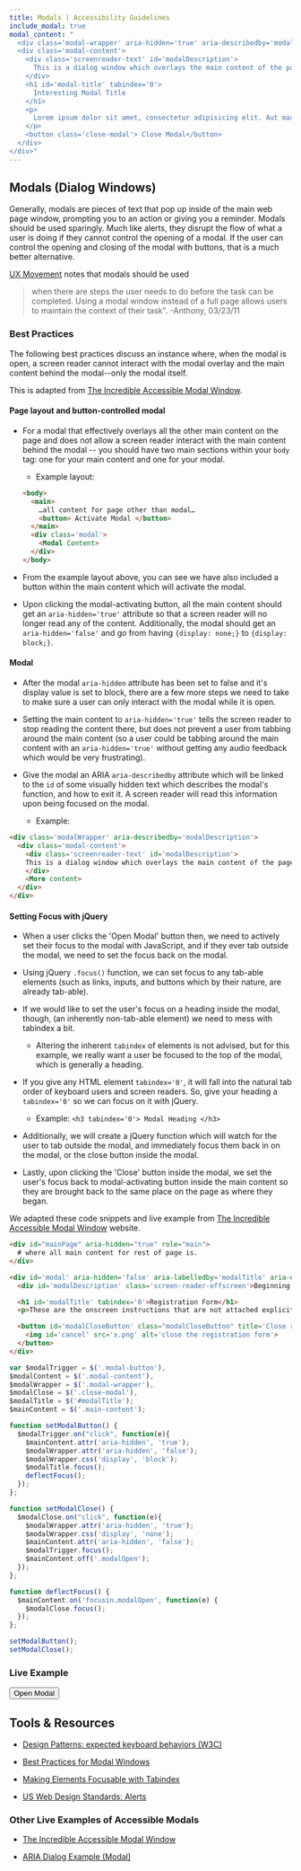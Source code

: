 ```yaml
---
title: Modals | Accessibility Guidelines
include_modal: true
modal_content: "
  <div class='modal-wrapper' aria-hidden='true' aria-describedby='modalDescription' role='dialog'>
  <div class='modal-content'>
    <div class='screenreader-text' id='modalDescription'>
      This is a dialog window which overlays the main content of the page. The modal begins with a heading 1 called &quot;Interesting Modal Title&quot;. Pressing the Close Modal button at the bottom of the modal will close the modal and bring you back to where you were on the page.
    </div>
    <h1 id='modal-title' tabindex='0'>
      Interesting Modal Title
    </h1>
    <p>
      Lorem ipsum dolor sit amet, consectetur adipisicing elit. Aut maxime voluptatibus fuga odit dignissimos quo quia dolor ipsam aliquid, at dicta incidunt numquam eius provident. Ratione, alias quaerat laborum dolor.
    </p>
    <button class='close-modal'> Close Modal</button>
  </div>
</div>"
---
```


## Modals (Dialog Windows)

Generally, modals are pieces of text that pop up inside of the main web page window, prompting you to an action or giving you a reminder. Modals should be used sparingly. Much like alerts, they disrupt the flow of what a user is doing if they cannot control the opening of a modal. If the user can control the opening and closing of the modal with buttons, that is a much better alternative.

[UX Movement](http://uxmovement.com/forms/best-practices-for-modal-windows/) notes that modals should be used

> when there are steps the user needs to do before the task can be completed. Using a modal window instead of a full page allows users to maintain the context of their task".
> -Anthony, 03/23/11

### Best Practices

The following best practices discuss an instance where, when the modal is open, a screen reader cannot interact with the modal overlay and the main content behind the modal--only the modal itself.

This is adapted from [The Incredible Accessible Modal Window](https://accessibility.oit.ncsu.edu/training/aria/modal-window/version-3/).

#### Page layout and button-controlled modal

* For a modal that effectively overlays all the other main content on the page and does not allow a screen reader interact with the main content behind the modal -- you should have two main sections within your `body` tag: one for your main content and one for your modal.

  - Example layout:

  ```html
  <body>
    <main>
      …all content for page other than modal…
      <button> Activate Modal </button>
    </main>
    <div class='modal'>
      <Modal Content>
    </div>
  </body>
  ```

* From the example layout above, you can see we have also included a button within the main content which will activate the modal.

* Upon clicking the modal-activating button, all the main content should get an `aria-hidden='true'` attribute so that a screen reader will no longer read any of the content. Additionally, the modal should get an `aria-hidden='false'` and go from having `{display: none;}` to `{display: block;}`.

#### Modal

* After the modal `aria-hidden` attribute has been set to false and it's display value is set to block, there are a few more steps we need to take to make sure a user can only interact with the modal while it is open.

* Setting the main content to `aria-hidden='true'` tells the screen reader to stop reading the content there, but does not prevent a user from tabbing around the main content (so a user could be tabbing around the main content with an `aria-hidden='true'` without getting any audio feedback which would be very frustrating).

* Give the modal an ARIA `aria-describedby` attribute which will be linked to the `id` of some visually hidden text which describes the modal's function, and how to exit it. A screen reader will read this information upon being focused on the modal.
  * Example:

```html
<div class='modalWrapper' aria-describedby='modalDescription'>
  <div class='modal-content'>
    <div class='screenreader-text' id='modalDescription'>
    This is a dialog window which overlays the main content of the page. The modal begins with a heading 1 called &quot;Interesting Modal Title&quot;. Pressing the Close Modal button at the bottom of the modal will close the modal and bring you back to where you were on the page.
    </div>
    <More content>
  </div>
</div>
```

#### Setting Focus with jQuery

* When a user clicks the 'Open Modal' button then, we need to actively set their focus to the modal with JavaScript, and if they ever tab outside the modal, we need to set the focus back on the modal.

* Using jQuery `.focus()` function, we can set focus to any tab-able elements (such as links, inputs, and buttons which by their nature, are already tab-able).

* If we would like to set the user's focus on a heading inside the modal, though, (an inherently non-tab-able element) we need to mess with tabindex a bit.

  - Altering the inherent `tabindex` of elements is not advised, but for this example, we really want a user be focused to the top of the modal, which is generally a heading.

* If you give any HTML element `tabindex='0'`, it will fall into the natural tab order of keyboard users and screen readers.
So, give your heading a `tabindex='0'` so we can focus on it with jQuery.

  - Example: `<h3 tabindex='0'> Modal Heading </h3>`

* Additionally, we will create a jQuery function which will watch for the user to tab outside the modal, and immediately focus them back in on the modal, or the close button inside the modal.

* Lastly, upon clicking the 'Close' button inside the modal, we set the user's focus back to modal-activating button inside the main content so they are brought back to the same place on the page as where they began.

We adapted these code snippets and live example from [The Incredible Accessible Modal Window](https://accessibility.oit.ncsu.edu/training/aria/modal-window/version-3/) website.

```html
<div id="mainPage" aria-hidden="true" role="main">
  # where all main content for rest of page is.
</div>

<div id='modal' aria-hidden='false' aria-labelledby='modalTitle' aria-describedby='modalDescription' role='dialog'>
  <div id='modalDescription' class='screen-reader-offscreen'>Beginning of dialog window. It begins with a heading 1 called &quot;Registration Form&quot;. Escape will cancel and close the window. This form does not collect any actual information.</div>

  <h1 id='modalTitle' tabindex='0'>Registration Form</h1>
  <p>These are the onscreen instructions that are not attached explicitly to a focusable element. Can screen reader users read this text with the virtual cursor?</p>

  <button id='modalCloseButton' class="modalCloseButton" title='Close registration form'>
    <img id='cancel' src='x.png' alt='close the registration form'>
  </button>
</div>
```


```javascript
var $modalTrigger = $('.modal-button'),
$modalContent = $('.modal-content'),
$modalWrapper = $('.modal-wrapper'),
$modalClose = $('.close-modal'),
$modalTitle = $('#modalTitle');
$mainContent = $('.main-content');

function setModalButton() {
  $modalTrigger.on("click", function(e){
    $mainContent.attr('aria-hidden', 'true');
    $modalWrapper.attr('aria-hidden', 'false');
    $modalWrapper.css('display', 'block');
    $modalTitle.focus();
    deflectFocus();
  });
};

function setModalClose() {
  $modalClose.on("click", function(e){
    $modalWrapper.attr('aria-hidden', 'true');
    $modalWrapper.css('display', 'none');
    $mainContent.attr('aria-hidden', 'false');
    $modalTrigger.focus();
    $mainContent.off('.modalOpen');
  });
};

function deflectFocus() {
  $mainContent.on('focusin.modalOpen', function(e) {
    $modalClose.focus();
  });
};

setModalButton();
setModalClose();
```

### Live Example

<button class='modal-button'> Open Modal </button>

## Tools &amp; Resources

* [Design Patterns: expected keyboard behaviors (W3C)](https://www.w3.org/TR/wai-aria-practices/#aria_ex)

* [Best Practices for Modal Windows](http://uxmovement.com/forms/best-practices-for-modal-windows/)

* [Making Elements Focusable with Tabindex](http://snook.ca/archives/accessibility_and_usability/elements_focusable_with_tabindex)

* [US Web Design Standards: Alerts](https://standards.usa.gov/alerts/)

### Other Live Examples of Accessible Modals
* [The Incredible Accessible Modal Window](https://accessibility.oit.ncsu.edu/training/aria/modal-window/version-3/)

* [ARIA Dialog Example (Modal)](http://accessibility.athena-ict.com/aria/examples/dialog.shtml)
